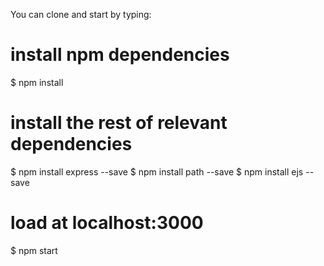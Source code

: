 You can clone and start by typing:

# install npm dependencies
$ npm install

# install the rest of relevant dependencies
$ npm install express --save
$ npm install path --save
$ npm install ejs --save

# load at localhost:3000
$ npm start
